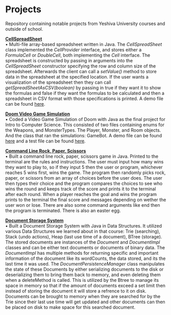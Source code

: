 # Projects
Repository containing notable projects from Yeshiva University courses and outside of school.

<p><a href = "https://github.com/YaakovBaker/Projects/tree/main/YeshivaUniversityCS/IntroToCS/SpreadSheet"><Strong>CellSpreadSheet</Strong></a>
  <br>•	Multi-file array-based spreadsheet written in Java. The <i>CellSpreadSheet</i> class implemented the <i>CellProvider</i> interface, and stores either a <i>FormulaCell</i> or <i>DoubleCell</i>, both implementing the <i>Cell</i> interface. The spreadsheet is constructed by passing in arguments into the <i>CellSpreadSheet</i> constructor specifying the row and column size of the spreadsheet. Afterwards the client can call a <i>setValue()</i> method to store data in the spreadsheet at the specified location. If the user wants a visualization of the spreadsheet then they can call <i>getSpreadSheetAsCSV(boolean)</i> by passing in true if they want it to show the formulas and false if they want the formulas to be calculated and then a spreadsheet in CSV format with those specifications is printed. A demo file can be found <a href = "https://github.com/YaakovBaker/Projects/blob/main/YeshivaUniversityCS/IntroToCS/SpreadSheet/Assignment7Demo.java">here</a>.</P>

<p><a href = "https://github.com/YaakovBaker/Doom-Video-Game-Simulation"><Strong>Doom Video Game Simulation</Strong></a>
  <br>•	Coded a Video Game Simulation of Doom with Java as the final project for Intro to Computer Science. This consisted of two files containing enums for the Weapons, and MonsterTypes. The Player, Monster, and Room objects. And the class that ran the simulations: GameBot. A demo file can be found <a href = "https://github.com/YaakovBaker/Doom-Video-Game-Simulation/blob/main/edu/yu/cs/intro/doomGame/GameBotDemo.java">here</a> and a test file can be found <a href = "https://github.com/YaakovBaker/Doom-Video-Game-Simulation/blob/main/edu/yu/cs/intro/doomGame/Assignment9Tests.java">here</a>.</p> 
  
<p><a href = "https://github.com/YaakovBaker/Projects/tree/main/MyProjects/RockPaperScissors/rpsgame"><Strong>Command Line Rock, Paper, Scissors</Strong></a>
  <br>•	Built a command line rock, paper, scissors game in Java. Printed to the terminal are the rules and instructions. The user must input how many wins they want to play to, so if they input 5 then the user or program, whichever reaches 5 wins first, wins the game. The program then randomly picks rock, paper, or scissors from an array of choices before the user does. The user then types their choice and the program compares the choices to see who wins the round and keeps track of the score and prints it to the terminal after each round. When a player reaches the goal and wins the program prints to the terminal the final score and messages depending on wether the user won or lose. There are also some command arguments like end then the program is terminated. There is also an easter egg.</p> 
  
<p><a href = "https://github.com/YaakovBaker/Document-Storage-System"><Strong>Document Storage System</Strong></a>
  <br>•	Built a Document Storage System with Java in Data Structures. It utilized various Data Structures we learned about in that course: Trie (searching), Stack (undo actions), Heap (last use time of a document), BTree (storage). The stored documents are instances of the <i>Document</i> and <i>DocumentImpl</i> classes and can be either text documents or documents of binary data. The <i>DocumentImpl</i> has multiple methods for returning specific and important information of the document like its wordCounts, the data stored, and its the last time it was used. The <i>DocumentPersistenceManager</i> class manipulates the state of these Documents by either serializing documents to the disk or deserializing them to bring them back to memory, and even deleting them when a deleteMethod is called. This is utilized by the Btree to manage its space in memory so that if the amount of documents exceed a set limit then instead of storing the document it will store a refrence to it on disk. Documents can be brought to memory when they are searched for by the Trie since their last use time will get updated and other documents can then be placed on disk to make space for this searched document.</p>
